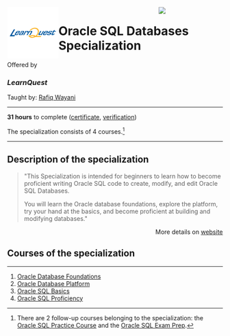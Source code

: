 
<a href="https://www.coursera.org/specializations/oracle-sql-databases">
  <img src="/img/Oracle_SQL_logo.avif" width="150" align="right">
</a>

<div width="120", height="120">
<img src="/img/LearnQuest_logo.png" width="120" align="left">
</div>
  
# Oracle SQL Databases Specialization

Offered by 
### *LearnQuest*

Taught by: [Rafiq Wayani](https://www.coursera.org/instructor/~76307871)

---

**31 hours** to complete ([certificate](./Coursera_Certificate_Oracle_SQL_Databases_Specialization.pdf), 
[verification](https://coursera.org/verify/specialization/G4DGMBX65PQK))

The specialization consists of 4 courses.[^follow-up] 

---

## Description of the specialization

>"This Specialization is intended for beginners to learn how to become proficient writing Oracle SQL code to create, modify, and edit Oracle SQL Databases. 
>
>You will learn the Oracle database foundations, explore the platform, try your hand at the basics, and become proficient at building and modifying databases."

<p align="right">More details on <a href="https://www.coursera.org/specializations/oracle-sql-databases">website</a></p>

## Courses of the specialization

---

1. [Oracle Database Foundations](./Oracle%20Database%20Foundations)
2. [Oracle Database Platform](./Oracle%20Database%20Platform)
3. [Oracle SQL Basics](./Oracle%20SQL%20Basics)
4. [Oracle SQL Proficiency](./Oracle%20SQL%20Proficiency)

[^follow-up]: There are 2 follow-up courses belonging to the specialization: the 
[Oracle SQL Practice Course](../../Standalone%20Courses/Oracle%20SQL%20Practice%20Course) and the 
[Oracle SQL Exam Prep](../../Standalone%20Courses/Oracle%20SQL%20Exam%20Prep).
